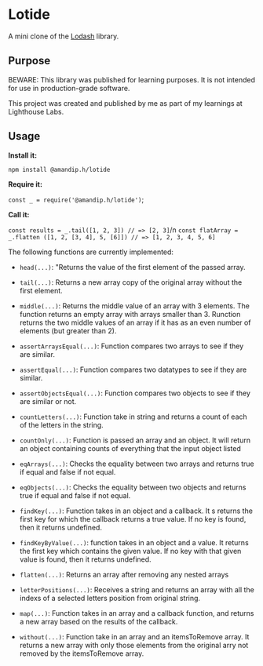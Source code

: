 # Lotide
A mini clone of the [Lodash](https://lodash.com/) library.

## Purpose
BEWARE: This library was published for learning purposes. It is not intended for use in production-grade software.

This project was created and published by me as part of my learnings at Lighthouse Labs.

## Usage
**Install it:**

`npm install @amandip.h/lotide`

**Require it:**

`const _ = require('@amandip.h/lotide')`;

**Call it:**

`const results = _.tail([1, 2, 3]) // => [2, 3]`/n
`const flatArray = _.flatten ([1, 2, [3, 4], 5, [6]]) // => [1, 2, 3, 4, 5, 6]`

The following functions are currently implemented:

* `head(...)`: "Returns the value of the first element of the passed array.
* `tail(...)`: Returns a new array copy of the original array without the first element.
* `middle(...)`: Returns the middle value of an array with 3 elements. The function returns an empty array with arrays smaller than 3. Runction returns the two middle values of an array if it has as an even number of elements (but greater than 2).

* `assertArraysEqual(...)`: Function compares two arrays to see if they are similar.
* `assertEqual(...)`: Function compares two datatypes to see if they are similar.
* `assertObjectsEqual(...)`: Function compares two objects to see if they are similar or not.
* `countLetters(...)`: Function take in string and returns a count of each of the letters in the string.
* `countOnly(...)`: Function is passed an array and an object. It will return an object containing counts of everything that the input object listed
* `eqArrays(...)`: Checks the equality between two arrays and returns true if equal and false if not equal.
* `eqObjects(...)`: Checks the equality between two objects and returns true if equal and false if not equal.
* `findKey(...)`: Function takes in an object and a callback. It s returns the first key for which the callback returns a true value. If no key is found, then it returns undefined.
* `findKeyByValue(...)`: function takes in an object and a value. It  returns the first key which contains the given value. If no key with that given value is found, then it returns undefined.
* `flatten(...)`: Returns an array after removing any nested arrays
* `letterPositions(...)`: Receives a string and returns an array with all the indexs of a selected letters position from original string.
* `map(...)`: Function takes in an array and a callback function, and returns a new array based on the results of the callback.
* `without(...)`: Function take in an array and an itemsToRemove array. It returns a new array with only those elements from the original arry not removed by the itemsToRemove array.
